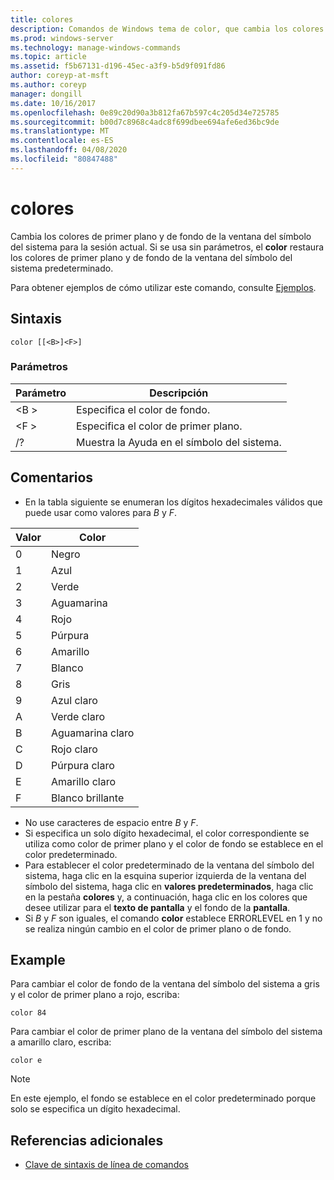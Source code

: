 ```yaml
---
title: colores
description: Comandos de Windows tema de color, que cambia los colores de primer plano y de fondo de la ventana del símbolo del sistema para la sesión actual.
ms.prod: windows-server
ms.technology: manage-windows-commands
ms.topic: article
ms.assetid: f5b67131-d196-45ec-a3f9-b5d9f091fd86
author: coreyp-at-msft
ms.author: coreyp
manager: dongill
ms.date: 10/16/2017
ms.openlocfilehash: 0e89c20d90a3b812fa67b597c4c205d34e725785
ms.sourcegitcommit: b00d7c8968c4adc8f699dbee694afe6ed36bc9de
ms.translationtype: MT
ms.contentlocale: es-ES
ms.lasthandoff: 04/08/2020
ms.locfileid: "80847488"
---
```

# <a name="color"></a>colores

Cambia los colores de primer plano y de fondo de la ventana del símbolo del sistema para la sesión actual. Si se usa sin parámetros, el **color** restaura los colores de primer plano y de fondo de la ventana del símbolo del sistema predeterminado.

Para obtener ejemplos de cómo utilizar este comando, consulte [Ejemplos](#BKMK_examples).

## <a name="syntax"></a>Sintaxis

```
color [[<B>]<F>]
```

### <a name="parameters"></a>Parámetros

|Parámetro|Descripción|
|---------|-----------|
|\<B >|Especifica el color de fondo.|
|\<F >|Especifica el color de primer plano.|
|/?|Muestra la Ayuda en el símbolo del sistema.|

## <a name="remarks"></a>Comentarios

-   En la tabla siguiente se enumeran los dígitos hexadecimales válidos que puede usar como valores para *B* y *F*.

|Valor|Color|
|-----|-----|
|0|Negro|
|1|Azul|
|2|Verde|
|3|Aguamarina|
|4|Rojo|
|5|Púrpura|
|6|Amarillo|
|7|Blanco|
|8|Gris|
|9|Azul claro|
|A|Verde claro|
|B|Aguamarina claro|
|C|Rojo claro|
|D|Púrpura claro|
|E|Amarillo claro|
|F|Blanco brillante|
    
-   No use caracteres de espacio entre *B* y *F*.
-   Si especifica un solo dígito hexadecimal, el color correspondiente se utiliza como color de primer plano y el color de fondo se establece en el color predeterminado.
-   Para establecer el color predeterminado de la ventana del símbolo del sistema, haga clic en la esquina superior izquierda de la ventana del símbolo del sistema, haga clic en **valores predeterminados**, haga clic en la pestaña **colores** y, a continuación, haga clic en los colores que desee utilizar para el **texto de pantalla** y el fondo de la **pantalla**.
-   Si *B* y *F* son iguales, el comando **color** establece ERRORLEVEL en 1 y no se realiza ningún cambio en el color de primer plano o de fondo.

## <a name="examples"></a><a name=BKMK_examples></a>Example

Para cambiar el color de fondo de la ventana del símbolo del sistema a gris y el color de primer plano a rojo, escriba:
```
color 84
```
Para cambiar el color de primer plano de la ventana del símbolo del sistema a amarillo claro, escriba:
```
color e
```

> [!NOTE]
> En este ejemplo, el fondo se establece en el color predeterminado porque solo se especifica un dígito hexadecimal.

## <a name="additional-references"></a>Referencias adicionales

- [Clave de sintaxis de línea de comandos](command-line-syntax-key.md)
